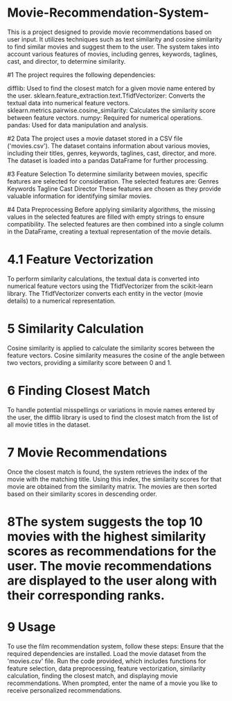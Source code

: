 # Movie-Recommendation-System-
This is a project designed to provide movie recommendations based on user input. It utilizes techniques such as text similarity and cosine similarity to find similar movies and suggest them to the user. The system takes into account various features of movies, including genres, keywords, taglines, cast, and director, to determine similarity.

#1 The project requires the following dependencies:

difflib: Used to find the closest match for a given movie name entered by the user.
sklearn.feature_extraction.text.TfidfVectorizer: Converts the textual data into numerical feature vectors.
sklearn.metrics.pairwise.cosine_similarity: Calculates the similarity score between feature vectors.
numpy: Required for numerical operations.
pandas: Used for data manipulation and analysis.

#2 Data
The project uses a movie dataset stored in a CSV file ('movies.csv'). The dataset contains information about various movies, including their titles, genres, keywords, taglines, cast, director, and more. The dataset is loaded into a pandas DataFrame for further processing.


#3 Feature Selection
To determine similarity between movies, specific features are selected for consideration. The selected features are:
Genres
Keywords
Tagline
Cast
Director
These features are chosen as they provide valuable information for identifying similar movies.


#4 Data Preprocessing
Before applying similarity algorithms, the missing values in the selected features are filled with empty strings to ensure compatibility. The selected features are then combined into a single column in the DataFrame, creating a textual representation of the movie details.

# 4.1 Feature Vectorization
To perform similarity calculations, the textual data is converted into numerical feature vectors using the TfidfVectorizer from the scikit-learn library. The TfidfVectorizer converts each entity in the vector (movie details) to a numerical representation.


# 5 Similarity Calculation
Cosine similarity is applied to calculate the similarity scores between the feature vectors. Cosine similarity measures the cosine of the angle between two vectors, providing a similarity score between 0 and 1.


# 6 Finding Closest Match
To handle potential misspellings or variations in movie names entered by the user, the difflib library is used to find the closest match from the list of all movie titles in the dataset.


# 7 Movie Recommendations
Once the closest match is found, the system retrieves the index of the movie with the matching title. Using this index, the similarity scores for that movie are obtained from the similarity matrix. The movies are then sorted based on their similarity scores in descending order.


# 8The system suggests the top 10 movies with the highest similarity scores as recommendations for the user. The movie recommendations are displayed to the user along with their corresponding ranks.

# 9 Usage
To use the film recommendation system, follow these steps:
Ensure that the required dependencies are installed.
Load the movie dataset from the 'movies.csv' file.
Run the code provided, which includes functions for feature selection, data preprocessing, feature vectorization, similarity calculation, finding the closest match, and displaying movie recommendations.
When prompted, enter the name of a movie you like to receive personalized recommendations.

